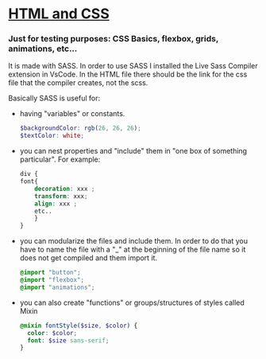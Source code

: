 # [HTML and CSS](https://lmberard.github.io/HTML_CSS/)

### **Just for testing purposes: CSS Basics, flexbox, grids, animations, etc...**

It is made with SASS.
In order to use SASS I installed the Live Sass Compiler extension in VsCode.
In the HTML file there should be the link for the css file that the compiler creates, not the scss.

Basically SASS is useful for:

- having "variables" or constants.
  ```scss
  $backgroundColor: rgb(26, 26, 26);
  $textColor: white;
  ```
- you can nest properties and "include" them in "one box of something particular". For example:

  ```scss
  div {
  font{
      decoration: xxx ;
      transform: xxx;
      align: xxx ;
      etc..
      }
  }
  ```

- you can modularize the files and include them.
  In order to do that you have to name the file with a "\_" at the beginning of the file name so it does not get compiled and them import it.

  ```scss
  @import "button";
  @import "flexbox";
  @import "animations";
  ```

- you can also create "functions" or groups/structures of styles called Mixin
  ```scss
  @mixin fontStyle($size, $color) {
    color: $color;
    font: $size sans-serif;
  }
  ```
